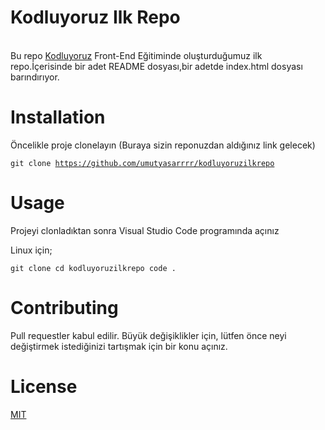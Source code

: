 # Kodluyoruz Ilk Repo
<br>
Bu repo <a href="https://www.kodluyoruz.org/">Kodluyoruz</a> Front-End Eğitiminde oluşturduğumuz ilk repo.İçerisinde bir adet README dosyası,bir adetde index.html dosyası barındırıyor.

# Installation
Öncelikle proje clonelayın (Buraya sizin reponuzdan aldığınız link gelecek) 

<code>git clone https://github.com/umutyasarrrr/kodluyoruzilkrepo</code>

# Usage
Projeyi clonladıktan sonra Visual Studio Code programında açınız 

Linux için;

<code>git clone cd kodluyoruzilkrepo
    code .</code> 

# Contributing
Pull requestler kabul edilir. Büyük değişiklikler için, lütfen önce neyi değiştirmek istediğinizi tartışmak için bir konu açınız.

# License
<a href="https://https://choosealicense.com/licenses/mit//">MIT</a>
